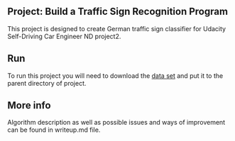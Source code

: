 ## Project: Build a Traffic Sign Recognition Program

This project is designed to create German traffic sign classifier for Udacity Self-Driving Car Engineer ND project2.


Run
---
To run this project you will need to download the [data set](https://s3-us-west-1.amazonaws.com/udacity-selfdrivingcar/traffic-signs-data.zip) and put it to the parent directory of project.

More info
---
Algorithm description as well as possible issues and ways of improvement can be found in writeup.md file.
